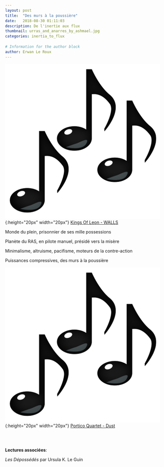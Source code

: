 ```yaml
---
layout: post
title:  "Des murs à la poussière"
date:   2018-08-30 01:11:03
description: De l'inertie aux flux
thumbnail: urras_and_anarres_by_ashmael.jpg
categories: inertia_to_flux

# Information for the author block
author: Erwan Le Roux
---
```


 
![](/assets/img/notes.png){:height="20px" width="20px"} [Kings Of Leon - WALLS][link1] 

Monde du plein, prisonnier de ses mille possessions

Planète du RAS, en pilote manuel, présidé vers la misère 

Minimalisme, altruisme, pacifisme, moteurs de la contre-action 

Puissances compressives, des murs à la poussière

![](/assets/img/notes.png){:height="20px" width="20px"} [Portico Quartet - Dust][link2] 

[link1]: https://www.youtube.com/watch?v=BdF41Ne2cnQ
[link2]: https://soundcloud.com/porticoquartet/dust-1

<br/>
<br/>


**Lectures associées**: 

_Les Dépossédés_ par Ursula K. Le Guin
